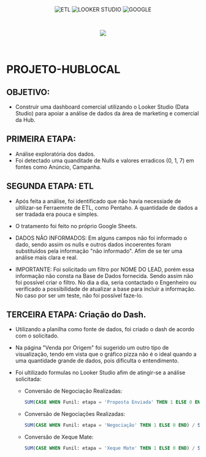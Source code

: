<div align="center">
	
![ETL](https://img.shields.io/badge/ETL-pink?style=for-the-badge&logo=sql&logoColor=white) ![LOOKER STUDIO](https://img.shields.io/badge/LOOKER%20STUDIO-Blue?style=for-the-badge&color=blue&labelColor=007ACC) ![GOOGLE](https://img.shields.io/badge/GOOGLE-Google?style=for-the-badge&labelColor=white&color=black)







</div>
<br>


<p align="center">
<img src="https://img.shields.io/badge/STATUS-CONCLUÍDO-blue"/>
</p>
<br>


# PROJETO-HUBLOCAL

## OBJETIVO: 

-  Construir uma dashboard comercial utilizando o Looker Studio (Data Studio) para apoiar a análise de dados da área de marketing e comercial da Hub.

## PRIMEIRA ETAPA:

- Análise exploratória dos dados.
- Foi detectado uma quanditade de Nulls e valores erradicos (0, 1, 7) em fontes como Anúncio, Campanha.

## SEGUNDA ETAPA: ETL

- Após feita a análise, foi identificado que não havia necessiade de ultilizar-se Ferraemnte de ETL, como Pentaho. A quantidade de dados a ser tradada era pouca e simples.
- O tratamento foi feito no próprio Google Sheets.
- DADOS NÃO INFORMADOS: Em alguns campos não foi informado o dado, sendo assim os nulls e outros dados incoerentes foram substituidos pela informação "não informado". Afim de se ter uma análise mais clara e real.

- IMPORTANTE: Foi solicitado um filtro por NOME DO LEAD, porém essa informação não consta na Base de Dados fornecida. Sendo assim não foi possível criar o filtro. No dia a dia, seria contactado o Engenheiro ou verificado a possibilidade de atualizar a base para incluir a informação. No caso por ser um teste, não foi possível faze-lo.  

## TERCEIRA ETAPA: Criação do Dash.

- Utilizando a planilha como fonte de dados, foi criado o dash de acordo com o solicitado.
- Na página "Venda por Origem" foi sugerido um outro tipo de visualização, tendo em vista que o gráfico pizza não é o ideal quando a uma quantidade grande de dados, pois dificulta o entendimento.
- Foi ultilizado formulas no Looker Studio afim de atingir-se a análise solicitada:

  - Conversão de Negociação Realizadas:
    ```sql    
    SUM(CASE WHEN Funil: etapa = 'Proposta Enviada' THEN 1 ELSE 0 END) / SUM(CASE WHEN Funil: etapa = 'Reunião Realizada' THEN 1 ELSE 0 END)
    ```
  - Conversão de Negociações Realizadas:
    ```sql
    SUM(CASE WHEN Funil: etapa = 'Negociação' THEN 1 ELSE 0 END) / SUM(CASE WHEN Funil: etapa = 'Proposta Enviada' THEN 1 ELSE 0 END)
    ```

  - Conversão de Xeque Mate:
    ```sql
    SUM(CASE WHEN Funil: etapa = 'Xeque Mate' THEN 1 ELSE 0 END) / SUM(CASE WHEN Funil: etapa = 'Negociação' THEN 1 ELSE 0 END)
    ```


  
    
